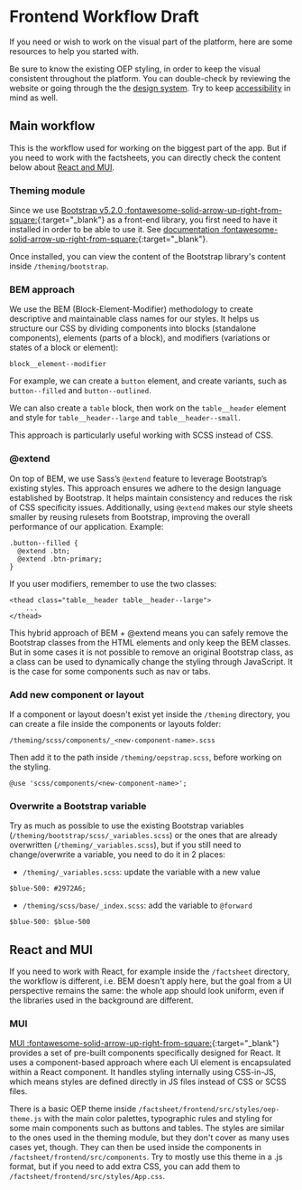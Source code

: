 <!--
SPDX-FileCopyrightText: 2025 Bryan Lancien <https://github.com/bmlancien> © Reiner Lemoine Institut

SPDX-License-Identifier: CC0-1.0
-->

# Frontend Workflow <span class="badge badge--warning">Draft</span>

If you need or wish to work on the visual part of the platform, here are some resources to help you started with.

Be sure to know the existing OEP styling, in order to keep the visual consistent throughout the platform. You can double-check by reviewing the website or going through the the [design system](design-system.md). Try to keep [accessibility](accessibility.md) in mind as well.

## Main workflow

This is the workflow used for working on the biggest part of the app. But if you need to work with the factsheets, you can directly check the content below about [React and MUI](#react-and-mui).

### Theming module

Since we use [Bootstrap v5.2.0 :fontawesome-solid-arrow-up-right-from-square:](https://getbootstrap.com/docs/5.2/getting-started/introduction/){:target="_blank"} as a front-end library, you first need to have it installed in order to be able to use it. See [documentation :fontawesome-solid-arrow-up-right-from-square:](https://github.com/OpenEnergyPlatform/oeplatform/tree/develop/theming){:target="_blank"}.

Once installed, you can view the content of the Bootstrap library's content inside `/theming/bootstrap`.

### BEM approach

We use the BEM (Block-Element-Modifier) methodology to create descriptive and maintainable class names for our styles. It helps us structure our CSS by dividing components into blocks (standalone components), elements (parts of a block), and modifiers (variations or states of a block or element):

`block__element--modifier`

For example, we can create a `button` element, and create variants, such as `button--filled` and `button--outlined`.

We can also create a `table` block, then work on the `table__header` element and style for `table__header--large` and `table__header--small`.

This approach is particularly useful working with SCSS instead of CSS.

### @extend

On top of BEM, we use Sass’s `@extend` feature to leverage Bootstrap’s existing styles. This approach ensures we adhere to the design language established by Bootstrap. It helps maintain consistency and reduces the risk of CSS specificity issues. Additionally, using `@extend` makes our style sheets smaller by reusing rulesets from Bootstrap, improving the overall performance of our application. Example:

```
.button--filled {
  @extend .btn;
  @extend .btn-primary;
}
```

If you user modifiers, remember to use the two classes:

```
<thead class="table__header table__header--large">
    ...
</thead>
```

This hybrid approach of BEM + @extend means you can safely remove the Bootstrap classes from the HTML elements and only keep the BEM classes. But in some cases it is not possible to remove an original Bootstrap class, as a class can be used to dynamically change the styling through JavaScript. It is the case for some components such as nav or tabs.

### Add new component or layout

If a component or layout doesn't exist yet inside the `/theming` directory, you can create a file inside the components or layouts folder:

```
/theming/scss/components/_<new-component-name>.scss
```

Then add it to the path inside `/theming/oepstrap.scss`, before working on the styling.

```
@use 'scss/components/<new-component-name>';
```

### Overwrite a Bootstrap variable

Try as much as possible to use the existing Bootstrap variables (`/theming/bootstrap/scss/_variables.scss`) or the ones that are already overwritten (`/theming/_variables.scss`), but if you still need to change/overwrite a variable, you need to do it in 2 places:

- `/theming/_variables.scss`: update the variable with a new value
````
$blue-500: #2972A6;
````

- `/theming/scss/base/_index.scss`: add the variable to `@forward`
```
$blue-500: $blue-500
```

## React and MUI

If you need to work with React, for example inside the `/factsheet` directory, the workflow is different, i.e. BEM doesn't apply here, but the goal from a UI perspective remains the same: the whole app should look uniform, even if the libraries used in the background are different.

### MUI

[MUI :fontawesome-solid-arrow-up-right-from-square:](https://mui.com/material-ui/all-components/){:target="_blank"} provides a set of pre-built components specifically designed for React. It uses a component-based approach where each UI element is encapsulated within a React component. It handles styling internally using CSS-in-JS, which means styles are defined directly in JS files instead of CSS or SCSS files.

There is a basic OEP theme inside `/factsheet/frontend/src/styles/oep-theme.js` with the main color palettes, typographic rules and styling for some main components such as buttons and tables. The styles are similar to the ones used in the theming module, but they don't cover as many uses cases yet, though. They can then be used inside the components in `/factsheet/frontend/src/components`. Try to mostly use this theme in a .js format, but if you need to add extra CSS, you can add them to `/factsheet/frontend/src/styles/App.css`.
